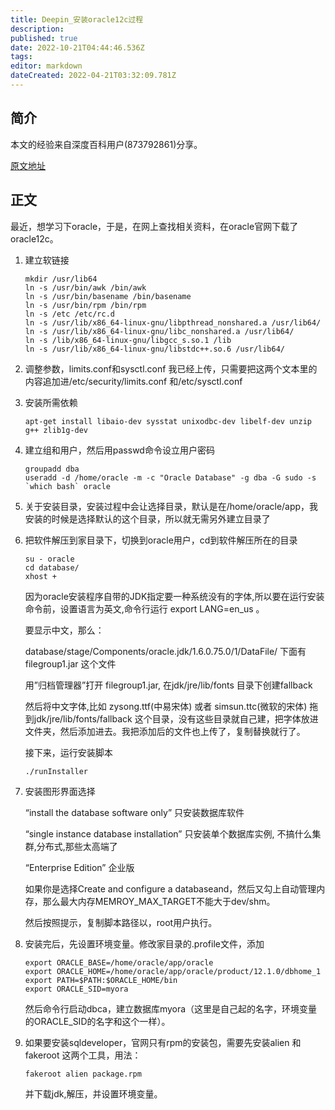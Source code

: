 ```yaml
---
title: Deepin_安装oracle12c过程
description: 
published: true
date: 2022-10-21T04:44:46.536Z
tags: 
editor: markdown
dateCreated: 2022-04-21T03:32:09.781Z
---
```


## 简介
本文的经验来自深度百科用户(873792861)分享。

[原文地址](https://bbs.deepin.org/forum.php?mod=viewthread&tid=43149)

## 正文

最近，想学习下oracle，于是，在网上查找相关资料，在oracle官网下载了oracle12c。
1. 建立软链接

    ```
    mkdir /usr/lib64
    ln -s /usr/bin/awk /bin/awk
    ln -s /usr/bin/basename /bin/basename
    ln -s /usr/bin/rpm /bin/rpm
    ln -s /etc /etc/rc.d
    ln -s /usr/lib/x86_64-linux-gnu/libpthread_nonshared.a /usr/lib64/
    ln -s /usr/lib/x86_64-linux-gnu/libc_nonshared.a /usr/lib64/
    ln -s /lib/x86_64-linux-gnu/libgcc_s.so.1 /lib
    ln -s /usr/lib/x86_64-linux-gnu/libstdc++.so.6 /usr/lib64/
    ```

2. 调整参数，limits.conf和sysctl.conf 我已经上传，只需要把这两个文本里的内容追加进/etc/security/limits.conf 和/etc/sysctl.conf

3. 安装所需依赖

    ```
    apt-get install libaio-dev sysstat unixodbc-dev libelf-dev unzip g++ zlib1g-dev
    ```

4. 建立组和用户，然后用passwd命令设立用户密码

    ```
    groupadd dba
    useradd -d /home/oracle -m -c "Oracle Database" -g dba -G sudo -s `which bash` oracle
    ```

5. 关于安装目录，安装过程中会让选择目录，默认是在/home/oracle/app，我安装的时候是选择默认的这个目录，所以就无需另外建立目录了

6. 把软件解压到家目录下，切换到oracle用户，cd到软件解压所在的目录

    ```
    su - oracle
    cd database/
    xhost +
    ```

	因为oracle安装程序自带的JDK指定要一种系统没有的字体,所以要在运行安装命令前，设置语言为英文,命令行运行 export LANG=en_us 。

	要显示中文，那么：

	database/stage/Components/oracle.jdk/1.6.0.75.0/1/DataFile/ 下面有filegroup1.jar 这个文件

	用”归档管理器”打开 filegroup1.jar, 在jdk/jre/lib/fonts 目录下创建fallback

	然后将中文字体,比如 zysong.ttf(中易宋体) 或者 simsun.ttc(微软的宋体) 拖到jdk/jre/lib/fonts/fallback 这个目录，没有这些目录就自己建，把字体放进文件夹，然后添加进去。我把添加后的文件也上传了，复制替换就行了。

	接下来，运行安装脚本

    ```
    ./runInstaller
    ```

7. 安装图形界面选择

	“install the database software only” 只安装数据库软件

	“single instance database installation” 只安装单个数据库实例, 不搞什么集群,分布式,那些太高端了

	“Enterprise Edition” 企业版

	如果你是选择Create and configure a databaseand，然后又勾上自动管理内存，那么最大内存MEMROY_MAX_TARGET不能大于dev/shm。

	然后按照提示，复制脚本路径以，root用户执行。

8. 安装完后，先设置环境变量。修改家目录的.profile文件，添加

    ```
    export ORACLE_BASE=/home/oracle/app/oracle  
    export ORACLE_HOME=/home/oracle/app/oracle/product/12.1.0/dbhome_1
    export PATH=$PATH:$ORACLE_HOME/bin
    export ORACLE_SID=myora
    ```

	然后命令行启动dbca，建立数据库myora（这里是自己起的名字，环境变量的ORACLE_SID的名字和这个一样）。

9. 如果要安装sqldeveloper，官网只有rpm的安装包，需要先安装alien 和 fakeroot 这两个工具，用法：

    ```
    fakeroot alien package.rpm
    ```

	并下载jdk,解压，并设置环境变量。
